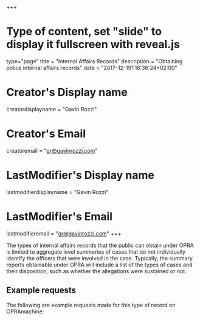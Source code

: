 +++
# Type of content, set "slide" to display it fullscreen with reveal.js
type="page"
title = "Internal Affairs Records"
description = "Obtaining police internal affairs records"
date = "2017-12-19T18:36:24+02:00"
# Creator's Display name
creatordisplayname = "Gavin Rozzi"
# Creator's Email
creatoremail = "gr@gavinrozzi.com"
# LastModifier's Display name
lastmodifierdisplayname = "Gavin Rozzi"
# LastModifier's Email
lastmodifieremail = "gr@gavinrozzi.com"
+++

The types of internal affairs records that the public can obtain under OPRA is limited to aggregate level summaries of cases that do not individually identify the officers that were involved in the case. Typically, the summary reports obtainable under OPRA will include a list of the types of cases and their disposition, such as whether the allegations were sustained or not.

## Example requests
The following are example requests made for this type of record on OPRAmachine:
